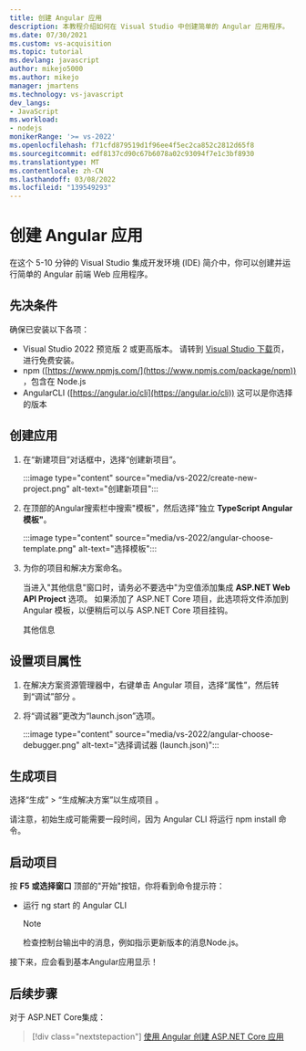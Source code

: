 ```yaml
---
title: 创建 Angular 应用
description: 本教程介绍如何在 Visual Studio 中创建简单的 Angular 应用程序。
ms.date: 07/30/2021
ms.custom: vs-acquisition
ms.topic: tutorial
ms.devlang: javascript
author: mikejo5000
ms.author: mikejo
manager: jmartens
ms.technology: vs-javascript
dev_langs:
- JavaScript
ms.workload:
- nodejs
monikerRange: '>= vs-2022'
ms.openlocfilehash: f71cfd879519d1f96ee4f5ec2ca852c2812d65f8
ms.sourcegitcommit: edf8137cd90c67b6078a02c93094f7e1c3bf8930
ms.translationtype: MT
ms.contentlocale: zh-CN
ms.lasthandoff: 03/08/2022
ms.locfileid: "139549293"
---
```

# <a name="create-an-angular-app"></a>创建 Angular 应用

在这个 5-10 分钟的 Visual Studio 集成开发环境 (IDE) 简介中，你可以创建并运行简单的 Angular 前端 Web 应用程序。

## <a name="prerequisites"></a>先决条件

确保已安装以下各项：

- Visual Studio 2022 预览版 2 或更高版本。 请转到 [Visual Studio 下载](https://visualstudio.microsoft.com/downloads/)页，进行免费安装。
- npm ([https://www.npmjs.com/](https://www.npmjs.com/package/npm)) ，包含在 Node.js
- AngularCLI ([https://angular.io/cli](https://angular.io/cli)) 这可以是你选择的版本

## <a name="create-your-app"></a>创建应用

1. 在“新建项目”对话框中，选择“创建新项目”。

   :::image type="content" source="media/vs-2022/create-new-project.png" alt-text="创建新项目":::

1. 在顶部的Angular搜索栏中搜索"模板"，然后选择"独立 **TypeScript Angular模板"**。

   :::image type="content" source="media/vs-2022/angular-choose-template.png" alt-text="选择模板":::

1. 为你的项目和解决方案命名。

   当进入"其他信息"窗口时，请务必不要选中"为空值添加集成 **ASP.NET Web API Project** 选项。 如果添加了 ASP.NET Core 项目，此选项将文件添加到 Angular 模板，以便稍后可以与 ASP.NET Core 项目挂钩。

   其他信息

## <a name="set-the-project-properties"></a>设置项目属性

1. 在解决方案资源管理器中，右键单击 Angular 项目，选择“属性”，然后转到“调试”部分 。

1. 将“调试器”更改为“launch.json”选项。
 
   :::image type="content" source="media/vs-2022/angular-choose-debugger.png" alt-text="选择调试器 (launch.json)":::

## <a name="build-your-project"></a>生成项目

选择“生成” > “生成解决方案”以生成项目 。

请注意，初始生成可能需要一段时间，因为 Angular CLI 将运行 npm install 命令。

## <a name="start-your-project"></a>启动项目

按 **F5** **或选择窗口** 顶部的"开始"按钮，你将看到命令提示符：

- 运行 ng start 的 Angular CLI

   >[!NOTE]
   > 检查控制台输出中的消息，例如指示更新版本的消息Node.js。

接下来，应会看到基本Angular应用显示！

## <a name="next-steps"></a>后续步骤

对于 ASP.NET Core集成：

> [!div class="nextstepaction"]
> [使用 Angular 创建 ASP.NET Core 应用](tutorial-asp-net-core-with-angular.md)
